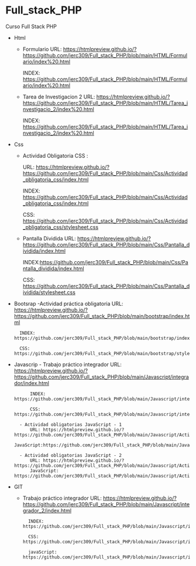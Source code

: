 # Full_stack_PHP
Curso Full Stack PHP

- Html
    - Formulario
        URL: https://htmlpreview.github.io/?https://github.com/jerc309/Full_stack_PHP/blob/main/HTML/Formulario/index%20.html

        INDEX: https://github.com/jerc309/Full_stack_PHP/blob/main/HTML/Formulario/index%20.html

    - Tarea de Investigacion 2
        URL: https://htmlpreview.github.io/?https://github.com/jerc309/Full_stack_PHP/blob/main/HTML/Tarea_investigacio_2/index%20.html
        
        INDEX: https://github.com/jerc309/Full_stack_PHP/blob/main/HTML/Tarea_investigacio_2/index%20.html
- Css
    - Actividad Obligatoria CSS :
    
        URL: https://htmlpreview.github.io/?https://github.com/jerc309/Full_stack_PHP/blob/main/Css/Actividad_pbligatoria_css/index.html

        INDEX: https://github.com/jerc309/Full_stack_PHP/blob/main/Css/Actividad_pbligatoria_css/index.html

        CSS: https://github.com/jerc309/Full_stack_PHP/blob/main/Css/Actividad_pbligatoria_css/stylesheet.css
    
    - Pantalla Dividida
        URL: https://htmlpreview.github.io/?https://github.com/jerc309/Full_stack_PHP/blob/main/Css/Pantalla_dividida/index.html

        INDEX:https://github.com/jerc309/Full_stack_PHP/blob/main/Css/Pantalla_dividida/index.html

        CSS: https://github.com/jerc309/Full_stack_PHP/blob/main/Css/Pantalla_dividida/stylesheet.css

- Bootsrap
    -Actividad práctica obligatoria
        URL: https://htmlpreview.github.io/?https://github.com/jerc309/Full_stack_PHP/blob/main/bootstrap/index.html

        INDEX: https://github.com/jerc309/Full_stack_PHP/blob/main/bootstrap/index.html

        CSS: https://github.com/jerc309/Full_stack_PHP/blob/main/bootstrap/stylesheet.css

- Javascrip
        - Trabajo práctico integrador
            URL: https://htmlpreview.github.io/?https://github.com/jerc309/Full_stack_PHP/blob/main/Javascript/integrador/index.html

            INDEX: https://github.com/jerc309/Full_stack_PHP/blob/main/Javascript/integradpor/index.html

            CSS: https://github.com/jerc309/Full_stack_PHP/blob/main/Javascript/integrador/stylesheet.css

        - Actividad obligatorias JavaScript - 1
            URL: https://htmlpreview.github.io/?https://github.com/jerc309/Full_stack_PHP/blob/main/Javascript/ActividadJavaScript_1/index.html
            JavaScript:https://github.com/jerc309/Full_stack_PHP/blob/main/Javascript/ActividadJavaScript_1/script.js

        - Actividad obligatorias JavaScript - 2
            URL: https://htmlpreview.github.io/?https://github.com/jerc309/Full_stack_PHP/blob/main/Javascript/ActividadJavaScript_2/index.html
            JavaScript: https://github.com/jerc309/Full_stack_PHP/blob/main/Javascript/ActividadJavaScript_2/script.js

- GIT
    - Trabajo práctico integrador
            URL: https://htmlpreview.github.io/?https://github.com/jerc309/Full_stack_PHP/blob/main/Javascript/integrador_2/index.html

            INDEX: https://github.com/jerc309/Full_stack_PHP/blob/main/Javascript/integradpor_2/index.html

            CSS: https://github.com/jerc309/Full_stack_PHP/blob/main/Javascript/integrador_2/stylesheet.css

            javaScript: https://github.com/jerc309/Full_stack_PHP/blob/main/Javascript/integradpor_2/index.js






